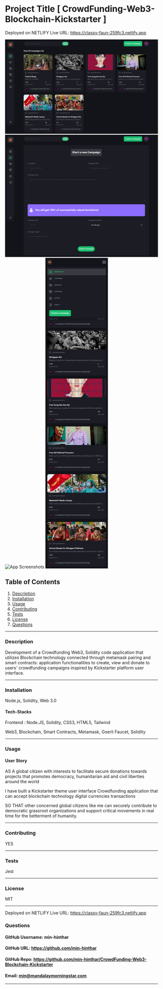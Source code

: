 # Project Title [ CrowdFunding-Web3-Blockchain-Kickstarter ]

Deployed on NETLIFY Live URL: https://classy-faun-259fc3.netlify.app

![App Screenshots](./client/src/assets/Crowdfunding_Web3_1.jpeg)
![App Screenshots](./client/src/assets/Crowdfunding_Web3_2.jpeg)
![App Screenshots](./client/src/assets/Crowdfunding_Web3_3.jpeg)
![App Screenshots](./client/src/assets/Crowdfunding_Web3_4.jpeg)

## Table of Contents
1. [Description](#description)
2. [Installation](#installation)
3. [Usage](#usage)
4. [Contributing](#contributing)
5. [Tests](#tests)
6. [License](#license)
7. [Questions](#questions)

-----

### Description 
Development of a Crowdfunding Web3, Solidity code application that utilizes Blockchain technology connected through metamask pairing and smart contracts: application functionalities to create, view and donate to users' crowdfunding campaigns inspired by Kickstarter platform user interface. 


-----

### Installation
Node.js, Solidity, Web 3.0


#### Tech-Stacks
Frontend : Node.JS, Solidity, CSS3, HTML5, Tailwind

Web3, Blockchain, Smart Contracts, Metamask, Goerli Faucet, Solidity

-----

### Usage 

#### User Story

AS A global citizen with interests to facilitate secure donations towards projects that promotes democracy, humanitarian aid and civil liberties around the world

I have built a Kickstarter theme user interface Crowdfunding application that can accept blockchain technology digital currencies transactions

SO THAT other concerned global citizens like me can securely contribute to democratic grassroot organizations and support critical movements in real time for the betterment of humanity.

-----

### Contributing 
YES 

-----

### Tests 
Jest

-----

### License 
MIT 

-----

Deployed on NETLIFY Live URL: https://classy-faun-259fc3.netlify.app
### Questions 

#### GitHub Username: min-hinthar 

#### GitHub URL: https://github.com/min-hinthar

#### GitHub Repo: https://github.com/min-hinthar/CrowdFunding-Web3-Blockchain-Kickstarter

#### Email: min@mandalaymorningstar.com

-----